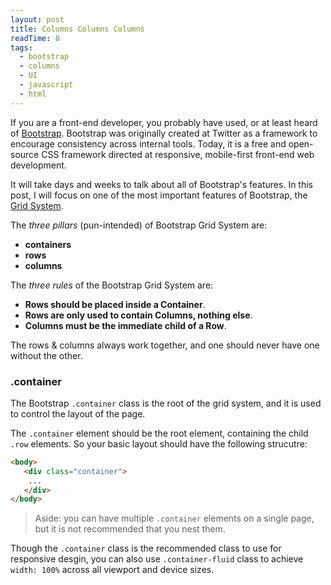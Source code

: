 ```yaml
---
layout: post
title: Columns Columns Columns
readTime: 8
tags:
  - bootstrap
  - columns
  - UI
  - javascript
  - html
---
```


If you are a front-end developer, you probably have used, or at least heard of [Bootstrap](https://getbootstrap.com/). 
Bootstrap was originally created at Twitter as a framework to encourage consistency across internal tools. Today, it is a free and open-source CSS framework directed at responsive, mobile-first front-end web development. 

It will take days and weeks to talk about all of Bootstrap's features. In this post, I will focus on one of the most important 
features of Bootstrap, the [Grid System](https://getbootstrap.com/docs/4.0/layout/grid/).

<!--more-->
The <em>three pillars</em> (pun-intended) of Bootstrap Grid System are: 
* **containers**
* **rows**
* **columns**

The <em>three rules</em> of the Bootstrap Grid System are:
* **Rows should be placed inside a Container**.
* **Rows are only used to contain Columns, nothing else**.
* **Columns must be the immediate child of a Row**.

The rows & columns always work together, and one should never have one without the other.

### .container
The Bootstrap <code>.container</code> class is the root of the grid system, and it is used to control the layout of the page. 

The <code>.container</code> element should be the root element, containing the child <code>.row</code> elements. 
So your basic layout should have the following strucutre:

```html
<body>
   <div class="container">
    ...
   </div>
</body>
```

> Aside: you can have multiple <code>.container</code> elements on a single page, but it is not recommended that you
nest them.

Though the <code>.container</code> class is the recommended class to use for responsive desgin, you can also use <code>.container-fluid</code> class to achieve <code>width: 100%</code> across all viewport and device sizes.

